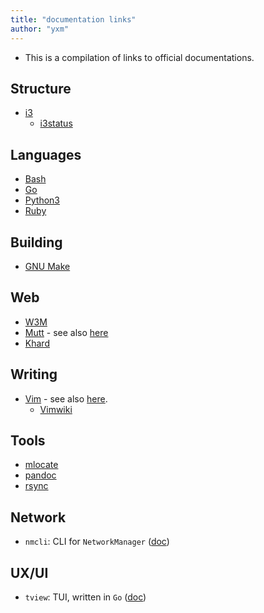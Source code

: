 ```yaml
---
title: "documentation links"
author: "yxm"
---
```


* This is a compilation of links to official documentations.

Structure
-----------

* [i3](https://i3wm.org/docs/userguide.html)
    * [i3status](https://i3wm.org/docs/i3status.html)  

Languages
-----------

* [Bash](https://www.gnu.org/software/bash/manual/bash.html)
* [Go](https://go.dev/ref/spec)
* [Python3](https://docs.python.org/3/index.html)
* [Ruby](http://ruby-doc.com/docs/ProgrammingRuby/)

Building
----------

* [GNU Make](https://www.gnu.org/software/make/manual/make.pdf)

Web
--------

* [W3M](https://w3m.sourceforge.net/MANUAL)
* [Mutt](http://www.mutt.org/doc/manual/) - see also [here](https://man.archlinux.org/man/muttrc.5)
* [Khard](https://khard.readthedocs.io/)

Writing
-----------

* [Vim](https://vimdoc.sourceforge.net/) - see also [here](https://vimhelp.org/).    
    * [Vimwiki](https://github.com/vimwiki/vimwiki/blob/dev/doc/vimwiki.txt)


Tools
-----------

* [mlocate](https://www.commandlinux.com/man-page/man1/mlocate.1.html)
* [pandoc](https://pandoc.org/MANUAL.html)
* [rsync](https://linux.die.net/man/1/rsync)

Network
-----------

* `nmcli`: CLI for `NetworkManager` ([doc](https://networkmanager.dev/docs/api/latest/nmcli.html))


UX/UI
------------

* `tview`: TUI, written in `Go` ([doc](https://pkg.go.dev/github.com/rivo/tview))

